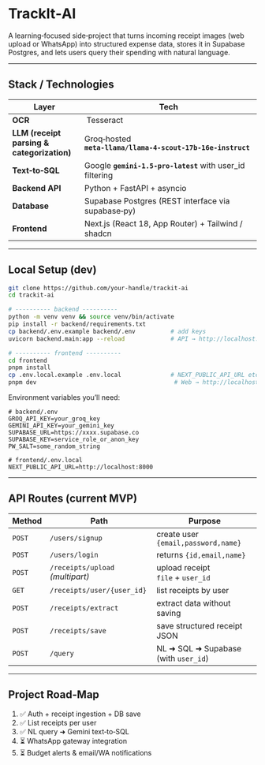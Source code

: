 # TrackIt‑AI

A learning‑focused side‑project that turns incoming receipt images (web upload or WhatsApp) into structured expense data, stores it in Supabase Postgres, and lets users query their spending with natural language.

---

## Stack / Technologies

| Layer        | Tech                                                                 |
|--------------|----------------------------------------------------------------------|
| **OCR**      | Tesseract                                                            |
| **LLM (receipt parsing & categorization)** | Groq‑hosted **`meta‑llama/llama‑4‑scout‑17b‑16e‑instruct`** |
| **Text‑to‑SQL** | Google **`gemini‑1.5‑pro‑latest`** with user_id filtering         |
| **Backend API** | Python + FastAPI + asyncio                                       |
| **Database** | Supabase Postgres (REST interface via supabase‑py)                  |
| **Frontend** | Next.js (React 18, App Router) + Tailwind / shadcn                  |

---

## Local Setup (dev)

```bash
git clone https://github.com/your‑handle/trackit-ai
cd trackit-ai

# ---------- backend ----------
python -m venv venv && source venv/bin/activate
pip install -r backend/requirements.txt
cp backend/.env.example backend/.env          # add keys
uvicorn backend.main:app --reload             # API → http://localhost:8000

# ---------- frontend ----------
cd frontend
pnpm install
cp .env.local.example .env.local              # NEXT_PUBLIC_API_URL etc.
pnpm dev                                       # Web → http://localhost:3000
```

Environment variables you’ll need:

```
# backend/.env
GROQ_API_KEY=your_groq_key
GEMINI_API_KEY=your_gemini_key
SUPABASE_URL=https://xxxx.supabase.co
SUPABASE_KEY=service_role_or_anon_key
PW_SALT=some_random_string

# frontend/.env.local
NEXT_PUBLIC_API_URL=http://localhost:8000
```

---

## API Routes (current MVP)

| Method | Path                          | Purpose                                      |
|--------|-------------------------------|----------------------------------------------|
| `POST` | `/users/signup`               | create user `{email,password,name}`          |
| `POST` | `/users/login`                | returns `{id,email,name}`                    |
| `POST` | `/receipts/upload` _(multipart)_ | upload receipt `file` + `user_id`        |
| `GET`  | `/receipts/user/{user_id}`    | list receipts by user                        |
| `POST` | `/receipts/extract`           | extract data without saving                  |
| `POST` | `/receipts/save`              | save structured receipt JSON                 |
| `POST` | `/query`                      | NL ➜ SQL ➜ Supabase (with `user_id`)         |

---

## Project Road‑Map

1. ✅ Auth + receipt ingestion + DB save  
2. ✅ List receipts per user  
3. ✅ NL query ➜ Gemini text‑to‑SQL  
4. ⏳ WhatsApp gateway integration  
5. ⏳ Budget alerts & email/WA notifications
